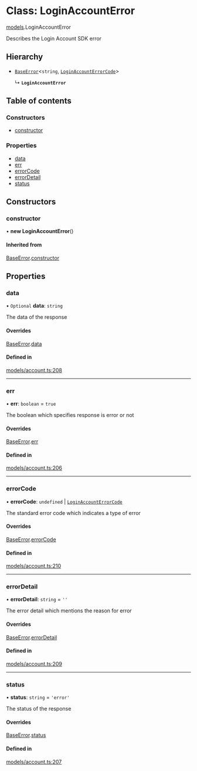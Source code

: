 # Class: LoginAccountError

[models](../wiki/models).LoginAccountError

Describes the Login Account SDK error

## Hierarchy

- [`BaseError`](../wiki/models.BaseError)<`string`, [`LoginAccountErrorCode`](../wiki/models.LoginAccountErrorCode)\>

  ↳ **`LoginAccountError`**

## Table of contents

### Constructors

- [constructor](../wiki/models.LoginAccountError#constructor)

### Properties

- [data](../wiki/models.LoginAccountError#data)
- [err](../wiki/models.LoginAccountError#err)
- [errorCode](../wiki/models.LoginAccountError#errorcode)
- [errorDetail](../wiki/models.LoginAccountError#errordetail)
- [status](../wiki/models.LoginAccountError#status)

## Constructors

### constructor

• **new LoginAccountError**()

#### Inherited from

[BaseError](../wiki/models.BaseError).[constructor](../wiki/models.BaseError#constructor)

## Properties

### data

• `Optional` **data**: `string`

The data of the response

#### Overrides

[BaseError](../wiki/models.BaseError).[data](../wiki/models.BaseError#data)

#### Defined in

[models/account.ts:208](https://gitlab.com/baliganikhil/blackmirror-sdk/-/blob/349365c/src/models/account.ts#L208)

___

### err

• **err**: `boolean` = `true`

The boolean which specifies response is error or not

#### Overrides

[BaseError](../wiki/models.BaseError).[err](../wiki/models.BaseError#err)

#### Defined in

[models/account.ts:206](https://gitlab.com/baliganikhil/blackmirror-sdk/-/blob/349365c/src/models/account.ts#L206)

___

### errorCode

• **errorCode**: `undefined` \| [`LoginAccountErrorCode`](../wiki/models.LoginAccountErrorCode)

The standard error code which indicates a type of error

#### Overrides

[BaseError](../wiki/models.BaseError).[errorCode](../wiki/models.BaseError#errorcode)

#### Defined in

[models/account.ts:210](https://gitlab.com/baliganikhil/blackmirror-sdk/-/blob/349365c/src/models/account.ts#L210)

___

### errorDetail

• **errorDetail**: `string` = `''`

The error detail which mentions the reason for error

#### Overrides

[BaseError](../wiki/models.BaseError).[errorDetail](../wiki/models.BaseError#errordetail)

#### Defined in

[models/account.ts:209](https://gitlab.com/baliganikhil/blackmirror-sdk/-/blob/349365c/src/models/account.ts#L209)

___

### status

• **status**: `string` = `'error'`

The status of the response

#### Overrides

[BaseError](../wiki/models.BaseError).[status](../wiki/models.BaseError#status)

#### Defined in

[models/account.ts:207](https://gitlab.com/baliganikhil/blackmirror-sdk/-/blob/349365c/src/models/account.ts#L207)
